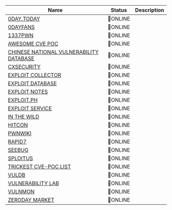 |Name|Status|Description|
| ------ | ------ | ------ |
|[0DAY.TODAY](https://0day.today)| 🔵ONLINE | |
|[0DAYFANS](https://0dayfans.com)| 🔵ONLINE | |
|[1337PWN](https://www.1337pwn.com/exploits)| 🔵ONLINE | |
|[AWESOME CVE POC](https://github.com/qazbnm456/awesome-cve-poc)| 🔵ONLINE | |
|[CHINESE NATIONAL VULNERABILITY DATABASE](https://www.cnvd.org.cn)| 🔵ONLINE | |
|[CXSECURITY](https://cxsecurity.com/exploit)| 🔵ONLINE | |
|[EXPLOIT COLLECTOR](https://exploit.kitploit.com/)| 🔵ONLINE | |
|[EXPLOIT DATABASE](https://www.exploit-db.com)| 🔵ONLINE | |
|[EXPLOIT NOTES](https://exploit-notes.hdks.org/)| 🔵ONLINE | |
|[EXPLOIT.PH](https://exploit.ph)| 🔵ONLINE | |
|[EXPLOIT SERVICE](https://t.me/ExploitService)| 🔵ONLINE | |
|[IN THE WILD](https://inthewild.io/feed)| 🔵ONLINE | |
|[HITCON](https://zeroday.hitcon.org/vulnerability)| 🔵ONLINE | |
|[PWNWIKI](http://pwnwiki.io/#!index.md)| 🔵ONLINE | |
|[RAPID7](https://www.rapid7.com/db/?type=metasploit)| 🔵ONLINE | |
|[SEEBUG](https://www.seebug.org)| 🔵ONLINE | |
|[SPLOITUS](https://sploitus.com)| 🔵ONLINE | |
|[TRICKEST CVE-POC LIST](https://github.com/trickest/cve)| 🔵ONLINE | |
|[VULDB](https://vuldb.com)| 🔵ONLINE | |
|[VULNERABILITY LAB](https://www.vulnerability-lab.com)| 🔵ONLINE | |
|[VULNMON](https://vulmon.com)| 🔵ONLINE | |
|[ZERODAY MARKET](https://zerodaymarket.com/exploits)| 🔵ONLINE | |
